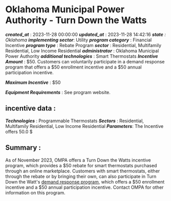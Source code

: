 # Oklahoma Municipal Power Authority - Turn Down the Watts 
 ***created_at*** : 2023-11-28 00:00:00 
 ***updated_at*** : 2023-11-28 14:42:16 
 ***state** : Oklahoma 
 **implementing sector***: Utility 
 ***program category*** : Financial Incentive 
 ***program type*** : Rebate Program 
 ***sector*** : Residential, Multifamily Residential, Low Income Residential 
 ***administrator*** : Oklahoma Municipal Power Authority 
 ***additional technologies*** : Smart Thermostats 
 ***Incentive Amount*** : $50. Customers can voluntarily participate in a demand response program that
offers a $50 enrollment incentive and a $50 annual participation incentive.

 
 ***Maximum Incentive*** : $50

 
 ***Equipment Requirements*** : See program website.

 
 ## incentive data : 
 ***Technologies*** : Programmable Thermostats 
 ***Sectors*** : Residential, Multifamily Residential, Low Income Residential 
 ***Parameters***: The Incentive offers 50.0 $ 
 
 ## Summary : 
 As of November 2023, OMPA offers a Turn Down the Watts incentive program,
which provides a $50 rebate for smart thermostats purchased through an online
marketplace. Customers with smart thermostats, either through the rebate or by
bringing their own, can also participate in Turn Down the Watt's [demand
response program](https://www.ompa.com/turn-down-the-watts/), which offers a
$50 enrollment incentive and a $50 annual participation incentive. Contact
OMPA for other information on this program.  

 
 